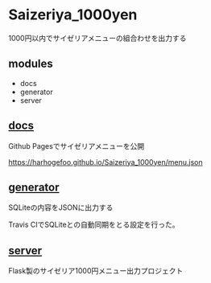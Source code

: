 # Saizeriya_1000yen
1000円以内でサイゼリアメニューの組合わせを出力する

## modules
- docs
- generator
- server

## [docs](./docs)
Github Pagesでサイゼリアメニューを公開

https://harhogefoo.github.io/Saizeriya_1000yen/menu.json

## [generator](./generator)
SQLiteの内容をJSONに出力する

Travis CIでSQLiteとの自動同期をとる設定を行った。

## [server](./server)
Flask製のサイゼリア1000円メニュー出力プロジェクト
